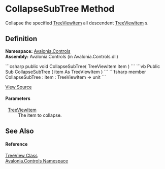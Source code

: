# CollapseSubTree Method


Collapse the specified <a href="T_Avalonia_Controls_TreeViewItem">TreeViewItem</a> all descendent <a href="T_Avalonia_Controls_TreeViewItem">TreeViewItem</a> s.



## Definition
**Namespace:** <a href="N_Avalonia_Controls">Avalonia.Controls</a>  
**Assembly:** Avalonia.Controls (in Avalonia.Controls.dll)

<Tabs groupId="api-code-preview">
<TabItem value="csharp" label="C#">
```csharp
public void CollapseSubTree(
	TreeViewItem item
)
```
</TabItem>
<TabItem value="vb" label="VB">
```vb
Public Sub CollapseSubTree ( 
	item As TreeViewItem
)
```
</TabItem>
<TabItem value="fsharp" label="F#">
```fsharp
member CollapseSubTree : 
        item : TreeViewItem -> unit 
```
</TabItem>
</Tabs>



<a href="https://github.com/AvaloniaUI/Avalonia/tree/master/src/Avalonia.Controls/TreeView.cs#L196" title="View the source code">View Source</a>



#### Parameters
<dl><dt>  <a href="T_Avalonia_Controls_TreeViewItem">TreeViewItem</a></dt><dd>The item to collapse.</dd></dl>

## See Also


#### Reference
<a href="T_Avalonia_Controls_TreeView">TreeView Class</a>  
<a href="N_Avalonia_Controls">Avalonia.Controls Namespace</a>  

